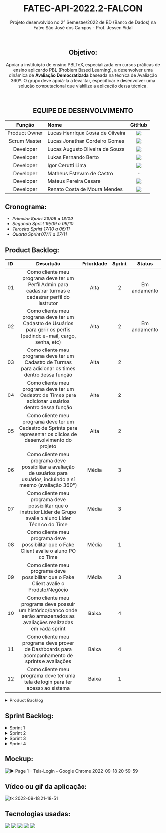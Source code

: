 <div align="center">

# FATEC-API-2022.2-FALCON
Projeto desenvolvido no 2° Semestre/2022 de BD (Banco de Dados) na Fatec São José dos Campos - Prof. Jessen Vidal

</div>

<div align="center">

<br>

## Objetivo:
Apoiar a instituição de ensino PBLTeX, especializada em cursos práticas de ensino aplicando PBL (Problem Based Learning), a desenvolver uma dinâmica de **Avaliação
Democratizada** baseada na técnica de Avaliação 360º. O grupo deve apoiá-la a levantar, especificar e desenvolver uma
solução computacional que viabilize a aplicação dessa técnica.

<br>

## EQUIPE DE DESENVOLVIMENTO
|     Função     |      Nome      |   GitHub   |
| :------------: | :------------- | :--------: |
| Product Owner | Lucas Henrique Costa de Oliveira | <a href="https://github.com/LucasHCOliveira7" target="_blank"><img src="https://img.shields.io/badge/github-%23121011.svg?style=for-the-badge&logo=github&logoColor=white"></a> |
| Scrum Master | Lucas Jonathan Cordeiro Gomes | <a href="https://github.com/lucasjonathangomes" target="_blank"><img src="https://img.shields.io/badge/github-%23121011.svg?style=for-the-badge&logo=github&logoColor=white"></a> |
| Developer | Lucas Augusto Oliveira de Souza | <a href="https://github.com/LucasOliveira321" target="_blank"><img src="https://img.shields.io/badge/github-%23121011.svg?style=for-the-badge&logo=github&logoColor=white"></a> |
| Developer | Lukas Fernando Berto | <a href="https://github.com/LukasFernando" target="_blank"><img src="https://img.shields.io/badge/github-%23121011.svg?style=for-the-badge&logo=github&logoColor=white"></a> |
| Developer | Igor Cerutti Lima | <a href="https://github.com/IgorCerruti96" target="_blank"><img src="https://img.shields.io/badge/github-%23121011.svg?style=for-the-badge&logo=github&logoColor=white"></a> |
| Developer | Matheus Estevam de Castro | - |
| Developer | Mateus Pereira Cesare | <a href="https://github.com/MateusPCesare" target="_blank"><img src="https://img.shields.io/badge/github-%23121011.svg?style=for-the-badge&logo=github&logoColor=white"></a> |
| Developer | Renato Costa de Moura Mendes |<a href="https://github.com/RenatoCMMendes" target="_blank"><img src="https://img.shields.io/badge/github-%23121011.svg?style=for-the-badge&logo=github&logoColor=white"></a> |

</div>

## Cronograma:
* *Primeira Sprint 29/08 a 18/09*
* *Segunda Sprint 19/09 a 09/10*
* *Terceira Sprint 17/10 a 06/11*
* *Quarta Sprint 07/11 a 27/11*

## Product Backlog:
| ID | Descrição | Prioridade | Sprint | Status |
| :-: | :-----: | :----------: | :---: | :---: |
| 01 | Como cliente meu programa deve ter um Perfil Admin para cadastrar turmas e cadastrar perfil do instrutor | Alta | 2 | Em andamento |
| 02 | Como cliente meu programa deve ter um Cadastro de Usuários para gerir os perfis (pedindo e-mail, cargo, senha, etc) | Alta | 2 | Em andamento |
| 03 | Como cliente meu programa deve ter um Cadastro de Turmas para adicionar os times dentro dessa função | Alta | 2 |
| 04 | Como cliente meu programa deve ter um Cadastro de Times para adicionar usuários dentro dessa função | Alta | 2 |
| 05 | Como cliente meu programa deve ter um Cadastro de Sprints para representar os cilclos de desenvolvimento do projeto | Alta | 2 |
| 06 | Como cliente meu programa deve possibilitar a avaliação de usuários para usuários, incluindo a sí mesmo (avaliação 360°) | Média | 3| 
| 07 | Como cliente meu programa deve possibilitar que o instrutor Líder de Grupo avalie o aluno Líder Técnico do Time | Média | 3 |
| 08 | Como cliente meu programa deve possibilitar que o Fake Client avalie o aluno PO do Time | Média | 1 |
| 09 | Como cliente meu programa deve possibilitar que o Fake Client avalie o Produto/Negócio | Média | 3 |
| 10 | Como cliente meu programa deve possuir um histórico/banco onde serão armazenados as avaliações realizadas em cada sprint | Baixa | 4 |
| 11 | Como cliente meu programa deve prover de Dashboards para acompanhamento de sprints e avaliações | Baixa | 4 |
| 12 | Como cliente meu programa deve ter uma tela de login para ter acesso ao sistema | Baixa | 1 |

<details>

<summary> Product Backlog </summary>

<div align="center">

![image](https://user-images.githubusercontent.com/81196630/190540564-f3e04b58-73d7-4a79-8176-5cf2008eee52.png)

![image](https://user-images.githubusercontent.com/81196630/190691974-563b1890-e159-4d31-94d8-1bccca90e5d6.png)

</div>

</summary>

</details>

## Sprint Backlog:

<details>

<summary> Sprint 1 </summary> 
	
![image](https://user-images.githubusercontent.com/81196630/190876933-8f342f71-f85c-46b2-8316-bfd7f2e7ffa2.png)

</summary>

</details>

<details>

<summary> Sprint 2 </summary>

![image](https://user-images.githubusercontent.com/81196630/190692356-5af2c0bb-9789-43bf-a7c9-595f4bde4888.png)

</summary>

</details>

<details>

<summary> Sprint 3 </summary>

![image](https://user-images.githubusercontent.com/81196630/190692688-9720ed8c-3ebb-4f39-b049-db7dc0af2091.png)

</summary>

</details>

<details>

<summary> Sprint 4 </summary>

![image](https://user-images.githubusercontent.com/81196630/190692868-43d7cb2d-a008-45ee-b9d3-94c825f71195.png)

</summary>

</details>

## Mockup:

![▶ Page 1 - Tela-Login - Google Chrome 2022-09-18 20-59-59](https://user-images.githubusercontent.com/107444159/190933797-a8bb2e46-3f4d-46a8-8f0b-65103eecf98e.gif)

## Vídeo ou gif da aplicação:

![tk 2022-09-18 21-18-51](https://user-images.githubusercontent.com/107444159/190934331-e60756d6-0baf-4db4-be9e-96925e7a1a39.gif)

## Tecnologias usadas:
<img src="https://img.shields.io/badge/python-3670A0?style=for-the-badge&logo=python&logoColor=ffdd54" target="_blank"></a>
<img src="https://img.shields.io/badge/Slack-4A154B?style=for-the-badge&logo=slack&logoColor=white" target="_blank"></a>
<img src="https://img.shields.io/badge/figma-%23F24E1E.svg?style=for-the-badge&logo=figma&logoColor=white" target="_blank"></a>
<img src="https://img.shields.io/badge/JSON-%23F24E1E.svg?style=for-the-badge&logo=JSON&logoColor=white" target="_blank"></a>
<img src="https://img.shields.io/badge/Microsoft_Excel-217346?style=for-the-badge&logo=microsoft-excel&logoColor=white" target="_blank"></a>
